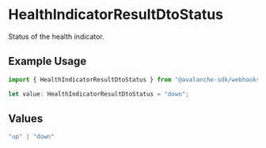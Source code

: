 # HealthIndicatorResultDtoStatus

Status of the health indicator.

## Example Usage

```typescript
import { HealthIndicatorResultDtoStatus } from "@avalanche-sdk/webhooks/models/components";

let value: HealthIndicatorResultDtoStatus = "down";
```

## Values

```typescript
"up" | "down"
```